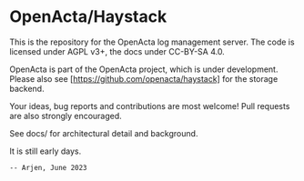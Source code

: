 # OpenActa/Haystack

This is the repository for the OpenActa log management server.
The code is licensed under AGPL v3+, the docs under CC-BY-SA 4.0.

OpenActa is part of the OpenActa project, which is under development.
Please also see [https://github.com/openacta/haystack] for the storage backend.

Your ideas, bug reports and contributions are most welcome!
Pull requests are also strongly encouraged.

See docs/ for architectural detail and background.

It is still early days.

    -- Arjen, June 2023
